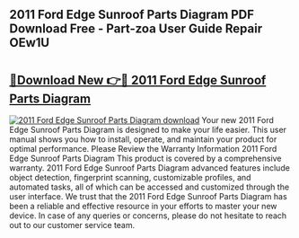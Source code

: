 ## 2011 Ford Edge Sunroof Parts Diagram PDF Download Free - Part-zoa User Guide Repair OEw1U

# <h2><a href="http://dfu8737.blite.top/?on=2011+Ford+Edge+Sunroof+Parts+Diagram">🔗Download New 👉🔴 2011 Ford Edge Sunroof Parts Diagram</a></h2>

[![2011 Ford Edge Sunroof Parts Diagram download](https://i.imgur.com/lujVjoI.png)](http://dfu8737.blite.top/?on=2011+Ford+Edge+Sunroof+Parts+Diagram)
Your new 2011 Ford Edge Sunroof Parts Diagram is designed to make your life easier. This user manual shows you how to install, operate, and maintain your product for optimal performance. Please Review the Warranty Information 2011 Ford Edge Sunroof Parts Diagram This product is covered by a comprehensive warranty. 2011 Ford Edge Sunroof Parts Diagram advanced features include object detection, fingerprint scanning, customizable profiles, and automated tasks, all of which can be accessed and customized through the user interface. We trust that the 2011 Ford Edge Sunroof Parts Diagram has been a reliable and effective resource in your efforts to master your new device. In case of any queries or concerns, please do not hesitate to reach out to our customer service team.
